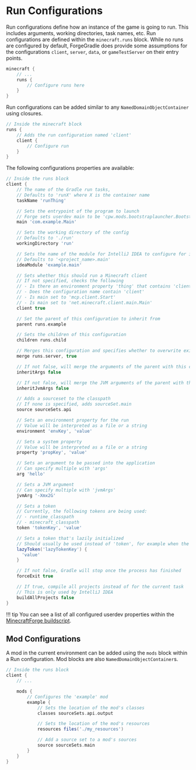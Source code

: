 Run Configurations
==================

Run configurations define how an instance of the game is going to run. This includes arguments, working directories, task names, etc. Run configurations are defined within the `minecraft.runs` block. While no runs are configured by default, ForgeGradle does provide some assumptions for the configurations `client`, `server`, `data`, or `gameTestServer` on their entry points.

```gradle
minecraft {
    // ...
    runs {
        // Configure runs here
    }
}
```

Run configurations can be added similar to any `NamedDomainObjectContainer` using closures.

```gradle
// Inside the minecraft block
runs {
    // Adds the run configuration named 'client'
    client {
        // Configure run
    }
}
```

The following configurations properties are available:

```gradle 
// Inside the runs block
client {
    // The name of the Gradle run tasks,
    // Defaults to 'runX' where X is the container name
    taskName 'runThing'

    // Sets the entrypoint of the program to launch
    // Forge sets userdev main to be 'cpw.mods.bootstraplauncher.BootstrapLauncher'
    main 'com.example.Main'

    // Sets the working directory of the config
    // Defaults to './run'
    workingDirectory 'run'

    // Sets the name of the module for IntelliJ IDEA to configure for its runs
    // Defaults to '<project_name>.main'
    ideaModule 'example.main'

    // Sets whether this should run a Minecraft client
    // If not specified, checks the following
    // - Is there an environment property 'thing' that contains 'client'
    // - Does the configuration name contain 'client'
    // - Is main set to 'mcp.client.Start'
    // - Is main set to 'net.minecraft.client.main.Main'
    client true

    // Set the parent of this configuration to inherit from
    parent runs.example

    // Sets the children of this configuration
    children runs.child

    // Merges this configuration and specifies whether to overwrite existing properties
    merge runs.server, true

    // If not false, will merge the arguments of the parent with this configuration
    inheritArgs false

    // If not false, will merge the JVM arguments of the parent with this configuration
    inheritJvmArgs false

    // Adds a sourceset to the classpath
    // If none is specified, adds sourceSet.main
    source sourceSets.api

    // Sets an environment property for the run
    // Value will be interpreted as a file or a string
    environment 'envKey', 'value'

    // Sets a system property
    // Value will be interpreted as a file or a string
    property 'propKey', 'value'

    // Sets an argument to be passed into the application
    // Can specify multiple with 'args'
    arg 'hello'

    // Sets a JVM argument
    // Can specify multiple with 'jvmArgs'
    jvmArg '-Xmx2G'

    // Sets a token
    // Currently, the following tokens are being used:
    // - runtime_classpath
    // - minecraft_classpath
    token 'tokenKey', 'value'

    // Sets a token that's lazily initialized
    // Should usually be used instead of 'token', for example when the token resolves Gradle configurations
    lazyToken('lazyTokenKey') {
      'value'
    }

    // If not false, Gradle will stop once the process has finished
    forceExit true

    // If true, compile all projects instead of for the current task
    // This is only used by IntelliJ IDEA
    buildAllProjects false
}
```

!!! tip
    You can see a list of all configured userdev properties within the [MinecraftForge buildscript][buildscript].

Mod Configurations
------------------

A mod in the current environment can be added using the `mods` block within a Run configuration. Mod blocks are also `NamedDomainObjectContainer`s.

```gradle
// Inside the runs block
client {
    // ...

    mods {
        // Configures the 'example' mod
        example {
            // Sets the location of the mod's classes
            classes sourceSets.api.output

            // Sets the location of the mod's resources
            resources files('./my_resources')

            // Add a source set to a mod's sources
            source sourceSets.main
        }
    }
}
```

[buildscript]: https://github.com/MinecraftForge/MinecraftForge/blob/d4836bc769da003528b6cebc7e677a5aa23a8228/build.gradle#L434-L470
